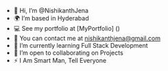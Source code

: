 - 👋 Hi, I’m @NishikanthJena
- 🌍 I’m based in Hyderabad
- 💻 See my portfolio at [MyPortfolio] ()
- 📧 You can contact me at [nishikanthjena@gmail.com](mailto:nishikanthjena@gmail.com)
- 🌱 I’m currently learning Full Stack Development
- 🤝 I’m open to collaborating on Projects
- ⚡ I  Am Smart Man, Tell Everyone
<!--- - 👀 I’m interested in ... ---->

<!---
NishikanthJena/NishikanthJena is a ✨ special ✨ repository because its `README.md` (this file) appears on your GitHub profile.
You can click the Preview link to take a look at your changes.
--->
